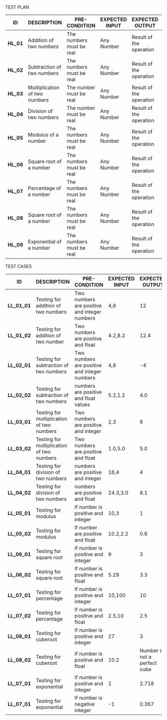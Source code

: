 TEST PLAN

| **ID** | **DESCRIPTION**| **PRE-CONDITION** | **EXPECTED INPUT** | **EXPECTED OUTPUT** | **ACTUAL OUTPUT** |
|--------|----------------|-------------------|--------------------|---------------------|-------------------|
| **HL\_01**|Addition of two numbers | The numbers must be real | Any Number | Result of the operation       |
| **HL\_02** | Subtraction of two numbers | The numbers must be real | Any Number | Result of the operation  |
| **HL\_03** | Multiplication of two numbers | The number must be real | Any Number | Result of the operation|
| **HL\_04** | Division of two numbers | The number must be real | Any Number| Result of the operation       |
|**HL\_05** | Modulus of a number | The numbers must be real | Any Number | Result of the operation          |
| **HL\_06** | Square root of a number | The numbers must be real | Any Number | Result of the operation |
| **HL\_07** | Percentage of a number | The numbers must be real | Any Number | Result of the operation |
| **HL\_08** | Square root of a number | The numbers must be real | Any Number | Result of the operation |
| **HL\_09** | Exponential of a number | The numbers must be real | Any Number | Result of the operation |
 
 
 
 TEST CASES

| **ID**         | **DESCRIPTION**| **PRE-CONDITION** | **EXPECTED INPUT** | **EXPECTED OUTPUT** | **ACTUAL OUTPUT** |
| -------------- | -------------- | ----------------- | ------------------ | ------------------- | ----------------- |
| **LL\_01\_01** | Testing for addition of two numbers| Two numbers are positive and integer numbers | 4,8 | 12 | |
| **LL\_01\_02** | Testing for addition of two number | Two numbers are positive and float | 4.2,8.2 | 12.4 ||
| **LL\_02\_01** | Testing for subtraction of two numbers| Two numbers are positive and integer numbers | 4,8 | -4 ||
| **LL\_02\_02** | Testing for subtraction of two numbers | numbers are positive and float values | 5.2,1.2| 4.0 ||
| **LL\_03\_01** | Testing for multiplication of two numbers| Two numbers are positive and integer | 2,3 | 6 ||
| **LL\_03\_02** | Testing for multiplication of two numbers| Two numbers are positive and float | 1.0,5.0| 5.0 ||
| **LL\_04\_01** | Testing for division of two numbers| numbers are positive and integer | 16,4 | 4 ||
| **LL\_04\_02** | Testing for division of two numbers| numbers are positive and float | 24.3,3.0 | 8.1 ||
| **LL\_05\_01** | Testing for modulus| If number is positive and integer | 10,3 | 1 ||
| **LL\_05\_02** | Testing for modulus| If number are positive and float | 10.2,2.2 | 0.6 ||
| **LL\_06\_01** | Testing for square root| If number is positive and integer | 9 | 3 ||
| **LL\_06\_02** | Testing for square root| If number is positive and float | 5.29 | 3.3 ||
| **LL\_07\_01** | Testing for percentage| If number is positive and integer | 10,100 | 10 ||
| **LL\_07\_02** | Testing for percentage| If number is positive and float | 2.5,10 | 2.5 ||
| **LL\_08\_01** | Testing for cuberoot| If number is positive and integer | 27 | 3 ||
| **LL\_08\_02** | Testing for cuberoot| If number is positive and float | 10.2 | Number is not a perfect cube ||
| **LL\_07\_01** | Testing for exponential| If number is positive and integer | 1 | 2.718 ||
| **LL\_07\_01** | Testing for exponential| If number is negative integer | -1 | 0.367 ||
